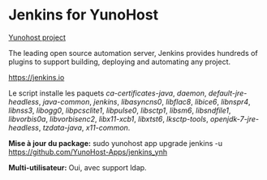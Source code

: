 Jenkins for YunoHost
==================

[Yunohost project](https://yunohost.org/#/)

The leading open source automation server, Jenkins provides hundreds of plugins to support building, deploying and automating any project.

https://jenkins.io

Le script installe les paquets *ca-certificates-java*, *daemon*, *default-jre-headless*, *java-common*, *jenkins*, *libasyncns0*, *libflac8*, *libice6*, *libnspr4*, *libnss3*, *libogg0*, *libpcsclite1*, *libpulse0*, *libsctp1*, *libsm6*, *libsndfile1*, *libvorbis0a*, *libvorbisenc2*, *libx11-xcb1*, *libxtst6*, *lksctp-tools*, *openjdk-7-jre-headless*, *tzdata-java*, *x11-common*.

**Mise à jour du package:**
sudo yunohost app upgrade jenkins -u https://github.com/YunoHost-Apps/jenkins_ynh

**Multi-utilisateur:** Oui, avec support ldap.
